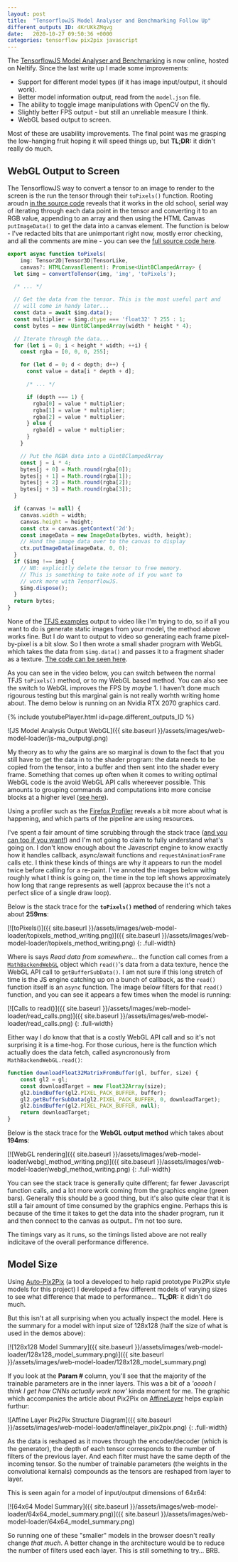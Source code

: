 ```yaml
---
layout: post
title:  "TensorflowJS Model Analyser and Benchmarking Follow Up"
different_outputs_ID: 4KrUKkZMqvg
date:   2020-10-27 09:50:36 +0000
categories: tensorflow pix2pix javascript
---
```


The [TensorflowJS Model Analyser and Benchmarking][netlify-app] is now online, hosted on Neltify. Since the last write up I made some improvements:

- Support for different model types (if it has image input/output, it should work).
- Better model information output, read from the `model.json` file.
- The ability to toggle image manipulations with OpenCV on the fly.
- Slightly better FPS output - but still an unreliable measure I think.
- WebGL based output to screen.

Most of these are usability improvements. The final point was me grasping the low-hanging fruit hoping it will speed things up, but __TL;DR:__ it didn't really do much.

## WebGL Output to Screen

The TensorflowJS way to convert a tensor to an image to render to the screen is the run the tensor through their `toPixels()` function. Rooting aroudn [in the source code](https://github.com/tensorflow/tfjs/) reveals that it works in the old school, serial way of iterating through each data point in the tensor and converting it to an RGB value, appending to an array and then using the HTML Canvas `putImageData()` to get the data into a canvas element. The function is below - I've redacted bits that are unimportant right now, mostly error checking, and all the comments are mine - you can see the [full source code here](https://github.com/tensorflow/tfjs/blob/master/tfjs-core/src/ops/browser.ts).

```javascript
export async function toPixels(
    img: Tensor2D|Tensor3D|TensorLike,
    canvas?: HTMLCanvasElement): Promise<Uint8ClampedArray> {
  let $img = convertToTensor(img, 'img', 'toPixels');

  /* ... */

  // Get the data from the tensor. This is the most useful part and 
  // will come in handy later...
  const data = await $img.data();
  const multiplier = $img.dtype === 'float32' ? 255 : 1;
  const bytes = new Uint8ClampedArray(width * height * 4);

  // Iterate through the data...
  for (let i = 0; i < height * width; ++i) {
    const rgba = [0, 0, 0, 255];

    for (let d = 0; d < depth; d++) {
      const value = data[i * depth + d];

      /* ... */

      if (depth === 1) {
        rgba[0] = value * multiplier;
        rgba[1] = value * multiplier;
        rgba[2] = value * multiplier;
      } else {
        rgba[d] = value * multiplier;
      }
    }

    // Put the RGBA data into a Uint8ClampedArray
    const j = i * 4;
    bytes[j + 0] = Math.round(rgba[0]);
    bytes[j + 1] = Math.round(rgba[1]);
    bytes[j + 2] = Math.round(rgba[2]);
    bytes[j + 3] = Math.round(rgba[3]);
  }

  if (canvas != null) {
    canvas.width = width;
    canvas.height = height;
    const ctx = canvas.getContext('2d');
    const imageData = new ImageData(bytes, width, height);
    // Hand the image data over to the canvas to display
    ctx.putImageData(imageData, 0, 0);
  }
  if ($img !== img) {
    // NB: explicitly delete the tensor to free memory.
    // This is something to take note of if you want to
    // work more with TensorflowJS.
    $img.dispose();
  }
  return bytes;
}
```

None of the [TFJS examples](https://github.com/tensorflow/tfjs-examples) output to video like I'm trying to do, so if all you want to do is generate static images from your model, the method above works fine. But I _do_ want to output to video so generating each frame pixel-by-pixel is a bit slow. So I then wrote a small shader program with WebGL which takes the data from `$img.data()` and passes it to a fragment shader as a texture. [The code can be seen here](https://github.com/joshmurr/js-model-analysis/blob/master/src/outputGL.js).

As you can see in the video below, you can switch between the normal TFJS `toPixels()` method, or to my WebGL based method. You can also see the switch to WebGL improves the FPS by _maybe_ 1. I haven't done much rigourous testing but this marginal gain is not really worhth writing home about. The demo below is running on an Nvidia RTX 2070 graphics card.

{% include youtubePlayer.html id=page.different_outputs_ID %}

![JS Model Analysis Output WebGL]({{ site.baseurl }}/assets/images/web-model-loader/js-ma_outputgl.png)

My theory as to why the gains are so marginal is down to the fact that you still have to get the data in to the shader program: the data needs to be copied from the tensor, into a buffer and then sent into the shader every frame. Something that comes up often when it comes to writing optimal WebGL code is the avoid WebGL API calls whereever possible. This amounts to grouping commands and computations into more concise blocks at a higher level ([see here](https://emscripten.org/docs/optimizing/Optimizing-WebGL.html#avoid-redundant-calls)).

Using a profiler such as the [Firefox Profiler](https://profiler.firefox.com/) reveals a bit more about what is happening, and which parts of the pipeline are using resources.

I've spent a fair amount of time scrubbing through the stack trace ([and you can too if you want!](https://share.firefox.dev/2HEHqgL)) and I'm not going to claim to fully understand what's going on. I don't know enough about the Javascript engine to know exactly how it handles callback, async/await functions and `requestAnimationFrame` calls etc. I think these kinds of things are why it appears to run the model twice before calling for a re-paint. I've annoted the images below withg roughly what I think is going on, the time in the top left shows approximately how long that range represents as well (approx because the it's not a perfect slice of a single draw loop).

Below is the stack trace for the __`toPixels()` method__ of rendering which takes about __259ms__:

[![toPixels()]({{ site.baseurl }}/assets/images/web-model-loader/topixels_method_writing.png)]({{ site.baseurl }}/assets/images/web-model-loader/topixels_method_writing.png)
{: .full-width}

Where is says _Read data from somewhere..._ the function call comes from a [`MathBackendWebGL`](https://github.com/tensorflow/tfjs/blob/12c4bbf642186bae417234b3b7d8ccf40abe3d10/tfjs-backend-webgl/src/backend_webgl.ts#L200) object which `read()`'s data from a data texture, hence the WebGL API call to `getBufferSubData()`. I am not sure if this long stretch of time is the JS engine catching up on a bunch of callback, as the `read()` function itself is an `async` function. The image below filters for that `read()` function, and you can see it appears a few times when the model is running:

[![Calls to read()]({{ site.baseurl }}/assets/images/web-model-loader/read_calls.png)]({{ site.baseurl }}/assets/images/web-model-loader/read_calls.png)
{: .full-width}

Either way I _do_ know that that is a costly WebGL API call and so it's not surprising it is a time-hog. For those curious, here is the function which actually does the data fetch, called asyncronously from `MathBackendWebGL.read()`:

```javascript
function downloadFloat32MatrixFromBuffer(gl, buffer, size) {
    const gl2 = gl;
    const downloadTarget = new Float32Array(size);
    gl2.bindBuffer(gl2.PIXEL_PACK_BUFFER, buffer);
    gl2.getBufferSubData(gl2.PIXEL_PACK_BUFFER, 0, downloadTarget);
    gl2.bindBuffer(gl2.PIXEL_PACK_BUFFER, null);
    return downloadTarget;
}
```

Below is the stack trace for the __WebGL output method__ which takes about __194ms__:

[![WebGL rendering]({{ site.baseurl }}/assets/images/web-model-loader/webgl_method_writing.png)]({{ site.baseurl }}/assets/images/web-model-loader/webgl_method_writing.png)
{: .full-width}

You can see the stack trace is generally quite different; far fewer Javascript function calls, and a lot more work coming from the graphics engine (green bars). Generally this should be a good thing, but it's also quite clear that it is still a fair amount of time consumed by the graphics engine. Perhaps this is because of the time it takes to get the data into the shader program, run it and then connect to the canvas as output.. I'm not too sure.

The timings vary as it runs, so the timings listed above are not really indicitave of the overall performance difference.

## Model Size

Using [Auto-Pix2Pix](https://github.com/joshmurr/cci-auto-pix2pix) (a tool a developed to help rapid prototype Pix2Pix style models for this project) I developed a few different models of varying sizes to see what difference that made to performance... __TL;DR:__ it didn't do much.

But this isn't at all surprising when you actually inspect the model. Here is the summary for a model with input size of 128x128 (half the size of what is used in the demos above):

[![128x128 Model Summary]({{ site.baseurl }}/assets/images/web-model-loader/128x128_model_summary.png)]({{ site.baseurl }}/assets/images/web-model-loader/128x128_model_summary.png)

If you look at the __Param #__ column, you'll see that the majority of the trainable parameters are in the inner layers. This was a bit of a _'ooooh I think I get how CNNs actually work now'_ kinda moment for me. The graphic which accompanies the article about Pix2Pix on [AffineLayer](https://affinelayer.com/pix2pix/) helps explain furthur:

![Affine Layer Pix2Pix Structure Diagram]({{ site.baseurl }}/assets/images/web-model-loader/affinelayer_pix2pix.png)
{: .full-width}

As the data is reshaped as it moves through the encoder/decoder (which is the generator), the depth of each tensor corresponds to the number of filters of the previous layer. And each filter must have the same depth of the incoming tensor. So the number of trainable parameters (the weights in the convolutional kernals) compounds as the tensors are reshaped from layer to layer.

This is seen again for a model of input/output dimensions of 64x64:

[![64x64 Model Summary]({{ site.baseurl }}/assets/images/web-model-loader/64x64_model_summary.png)]({{ site.baseurl }}/assets/images/web-model-loader/64x64_model_summary.png)

So running one of these "smaller" models in the browser doesn't really change _that much_. A better change in the architecture would be to reduce the number of filters used each layer. This is still something to try... BRB.

[netlify-app]: https://cci-js-model-analysis.netlify.app/
